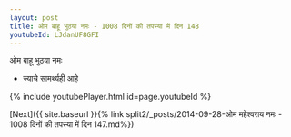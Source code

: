 ```yaml
---
layout: post
title: ओम बाहू भुठया नमः - 1008 दिनों की तपस्या में दिन 148
youtubeId: LJdanUF8GFI
---
```

 
 
 ओम बाहू भुठया नमः  
 
 -  ज्याचे सामर्थ्यही आहे 
 
  
 
  
 
 
 
 
 
 


{% include youtubePlayer.html id=page.youtubeId %}
 
[Next]({{ site.baseurl }}{% link  split2/_posts/2014-09-28-ओम महेश्वराय नमः - 1008 दिनों की तपस्या में दिन 147.md%})
 
